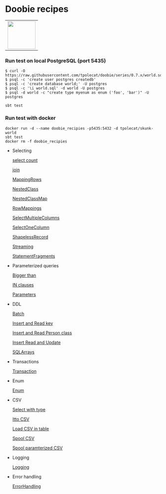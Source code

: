 # Doobie recipes
  
<table>      
<td align="left">  
<a href="https://tpolecat.github.io/doobie/docs/01-Introduction.html">      
    <img src="https://cdn.rawgit.com/tpolecat/doobie/series/0.5.x/doobie_logo.svg" width="90">
</a>  
</td>      
</table>

### Run test on local PostgreSQL (port 5435)

```
$ curl -O https://raw.githubusercontent.com/tpolecat/doobie/series/0.7.x/world.sql
$ psql -c 'create user postgres createdb'
$ psql -c 'create database world;' -U postgres
$ psql -c '\i world.sql' -d world -U postgres
$ psql -d world -c "create type myenum as enum ('foo', 'bar')" -U postgres

sbt test
```

### Run test with docker
```
docker run -d --name doobie_recipies -p5435:5432 -d tpolecat/skunk-world
sbt test
docker rm -f doobie_recipies

```

- Selecting

    [select count](https://github.com/gekomad/doobie-recipes/blob/master/src/test/scala/selecting/Count.scala)
    
    [join](https://github.com/gekomad/doobie-recipes/blob/master/src/test/scala/selecting/Join.scala)
    
    [MappingRows](https://github.com/gekomad/doobie-recipes/blob/master/src/test/scala/selecting/MappingRows.scala)
    
    [NestedClass](https://github.com/gekomad/doobie-recipes/blob/master/src/test/scala/selecting/NestedClass.scala)
    
    [NestedClassMap](https://github.com/gekomad/doobie-recipes/blob/master/src/test/scala/selecting/NestedClassMap.scala)
    
    [RowMappings](https://github.com/gekomad/doobie-recipes/blob/master/src/test/scala/selecting/RowMappings.scala)
    
    [SelectMultipleColumns](https://github.com/gekomad/doobie-recipes/blob/master/src/test/scala/selecting/SelectMultipleColumns.scala)
    
    [SelectOneColumn](https://github.com/gekomad/doobie-recipes/blob/master/src/test/scala/selecting/SelectOneColumn.scala)
    
    [ShapelessRecord](https://github.com/gekomad/doobie-recipes/blob/master/src/test/scala/selecting/ShapelessRecord.scala)
    
    [Streaming](https://github.com/gekomad/doobie-recipes/blob/master/src/test/scala/selecting/Streaming.scala)
    
    [StatementFragments](https://github.com/gekomad/doobie-recipes/blob/master/src/test/scala/selecting/StatementFragments.scala)
    
- Parameterized queries

    [Bigger than](https://github.com/gekomad/doobie-recipes/blob/master/src/test/scala/parameterizedQueries/BiggerThan.scala)
     
    [IN clauses](https://github.com/gekomad/doobie-recipes/blob/master/src/test/scala/parameterizedQueries/INClauses.scala)
     
    [Parameters](https://github.com/gekomad/doobie-recipes/blob/master/src/test/scala/parameterizedQueries/Parameters.scala)
      
- DDL

    [Batch](https://github.com/gekomad/doobie-recipes/blob/master/src/test/scala/ddl/Batch.scala)
    
    [Insert and Read key](https://github.com/gekomad/doobie-recipes/blob/master/src/test/scala/ddl/InsertReadKey.scala)
    
    [Insert and Read Person class](https://github.com/gekomad/doobie-recipes/blob/master/src/test/scala/ddl/InsertReadPerson.scala)
    
    [Insert Read and Update](https://github.com/gekomad/doobie-recipes/blob/master/src/test/scala/ddl/InsertReadUpdate.scala)
    
    [SQLArrays](https://github.com/gekomad/doobie-recipes/blob/master/src/test/scala/ddl/SQLArrays.scala)

- Transactions

    [Transaction](https://github.com/gekomad/doobie-recipes/blob/master/src/test/scala/Transaction.scala)

- Enum

    [Enum](https://github.com/gekomad/doobie-recipes/blob/master/src/test/scala/Enum.scala)
    
- CSV

    [Select with type](https://github.com/gekomad/doobie-recipes/blob/master/src/test/scala/csv/GenericSelect.scala)
    
    [Itto CSV](https://github.com/gekomad/doobie-recipes/blob/master/src/test/scala/csv/IttoCSV.scala)
    
    [Load CSV in table](https://github.com/gekomad/doobie-recipes/blob/master/src/test/scala/csv/LoadCSV.scala)
    
    [Spool CSV](https://github.com/gekomad/doobie-recipes/blob/master/src/test/scala/csv/SpoolCSV.scala)

    [Spool paramterized CSV](https://github.com/gekomad/doobie-recipes/blob/master/src/test/scala/csv/SpoolParameterized.scala)
    
- Logging

    [Logging](https://github.com/gekomad/doobie-recipes/blob/master/src/test/scala/Logging.scala)
    
- Error handling

    [ErrorHandling](https://github.com/gekomad/doobie-recipes/blob/master/src/test/scala/ErrorHandling.scala)

